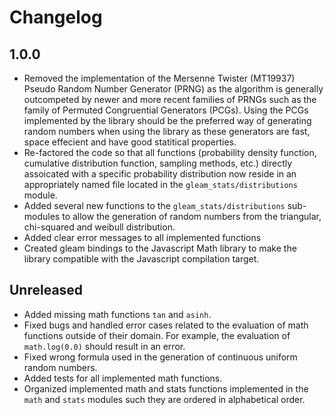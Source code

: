 # Changelog

## 1.0.0

- Removed the implementation of the Mersenne Twister (MT19937) Pseudo Random Number Generator (PRNG) as the algorithm is generally outcompeted by newer and more recent families of PRNGs such as the family of Permuted Congruential Generators (PCGs). Using the PCGs implemented by the library should be the preferred way of generating random numbers when using the library as these generators are fast, space effecient and have good statitical properties. 
- Re-factored the code so that all functions (probability density function, cumulative distribution function, sampling methods, etc.) directly assoicated with a specific probability distribution now reside in an appropriately named file located in the `gleam_stats/distributions` module. 
- Added several new functions to the `gleam_stats/distributions` sub-modules to allow the generation of random numbers from the triangular, chi-squared and weibull distribution.
- Added clear error messages to all implemented functions
- Created gleam bindings to the Javascript Math library to make the library compatible with the Javascript compilation target.

## Unreleased

- Added missing math functions `tan` and `asinh`.
- Fixed bugs and handled error cases related to the evaluation of math functions outside of their domain. For example, the evaluation of `math.log(0.0)` should result in an error.
- Fixed wrong formula used in the generation of continuous uniform random numbers.
- Added tests for all implemented math functions.
- Organized implemented math and stats functions implemented in the `math` and `stats` modules such they are ordered in alphabetical order.

